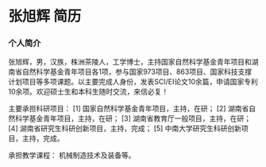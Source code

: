 # 张旭辉 简历

### 个人简介
张旭辉，男，汉族，株洲茶陵人，工学博士，主持国家自然科学基金青年项目和湖南省自然科学基金青年项目各1项，参与国家973项目、863项目、国家科技支撑计划项目等多项课题。以主要完成人身份，发表SCI/EI论文10余篇，申请国家专利10余项。欢迎硕士生和本科生随时交流，来信必复！

主要承担科研项目：
[1] 国家自然科学基金青年项目，主持，在研；
[2] 湖南省自然科学基金青年项目，主持，在研；
[3] 湖南省教育厅一般项目，主持，在研；
[4] 湖南省研究生科研创新项目，主持，完成；
[5] 中南大学研究生科研创新项目，主持，完成。

承担教学课程：
机械制造技术及装备等。

